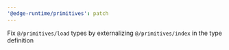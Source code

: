 ```yaml
---
'@edge-runtime/primitives': patch
---
```


Fix `@/primitives/load` types by externalizing `@/primitives/index` in the type definition
